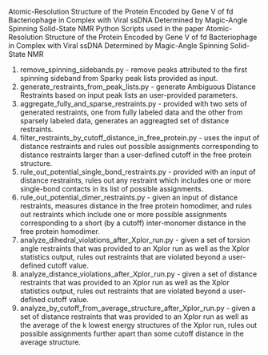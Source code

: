 Atomic-Resolution Structure of the Protein Encoded by Gene V of fd Bacteriophage in Complex with Viral ssDNA Determined by Magic-Angle Spinning Solid-State NMR
Python Scripts used in the paper Atomic-Resolution Structure of the Protein Encoded by Gene V of fd Bacteriophage in Complex with Viral ssDNA Determined by Magic-Angle Spinning Solid-State NMR



1. remove_spinning_sidebands.py - remove peaks attributed to the first spinning sideband from Sparky peak lists provided as input.
2. generate_restraints_from_peak_lists.py - generate Ambiguous Distance Restraints based on input peak lists an user-provided parameters.
3. aggregate_fully_and_sparse_restraints.py - provided with two sets of generated restraints, one from fully labeled data and the other 
   from sparsely labeled data, generates an aggreagted set of distance restraints.
4. filter_restraints_by_cutoff_distance_in_free_protein.py - uses the input of distance restraints and rules out possible assignments
   corresponding to distance restraints larger than a user-defined cutoff in the free protein structure.
5. rule_out_potential_single_bond_restraints.py - provided with an input of distance restraints, rules out any restraint which includes
   one or more single-bond contacts in its list of possible assignments. 
6. rule_out_potential_dimer_restraints.py - given an input of distance restraints, measures distance in the free protein homodimer, and
   rules out restraints which include one or more possible assignments corresponding to a short (by a cutoff) inter-monomer distance in the
   free protein homodimer.
7. analyze_dihedral_violations_after_Xplor_run.py - given a set of torsion angle restraints that was provided to an Xplor run as well as the Xplor
   statistics output, rules out restraints that are violated beyond a user-defined cutoff value.
8. analyze_distance_violations_after_Xplor_run.py - given a set of distance restraints that was provided to an Xplor run as well as the Xplor
   statistics output, rules out restraints that are violated beyond a user-defined cutoff value.
9. analyze_by_cutoff_from_average_structure_after_Xplor_run.py - given a set of distance restraints that was provided to an Xplor run as well as
the average of the k lowest energy structures of the Xplor run, rules out possible assignments further apart than some cutoff distance in the 
average structure. 
